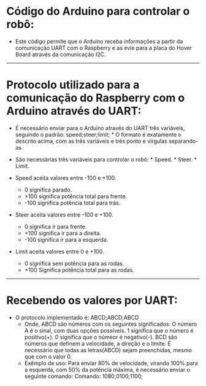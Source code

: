 # Código do Arduino para controlar o robô:
 
  * Este código permite que o Arduino receba informações a partir da comunicação UART com o Raspberry e as evie para a placa do Hover Board através da comunicação I2C.

---

# Protocolo utilizado para a comunicação do Raspberry com o Arduino através do UART:

 * É necessário enviar para o Arduino através do UART três variáveis, seguindo o padrão: speed;steer;limit;
       * O formato é exatamente o descrito acima, com as três variáveis e três ponto e vírgulas separando-as
 * São necessárias três variáveis para controlar o robô:
       * Speed.
       * Steer.
       * Limit.
     
  * Speed aceita valores entre -100 e +100.
     *    0 significa parado.
     *  +100 significa potência total para frente.
     *  -100 significa potência total para trás.
  
   * Steer aceita valores entre -100 e +100.
     *    0 significa ir para frente.
     *  +100 significa ir para a direita.
     *  -100 significa ir para a esquerda.
     
   * Limit aceita valores entre 0 e +100.
     *   0 significa sem potência para as rodas.
     * +100 Significa potência total para as rodas.
 
 ---
 
 # Recebendo os valores por UART:
  
  * O protocolo implementado é: ABCD;ABCD;ABCD
      * Onde, ABCD são números com os seguintes significados:
          O número A é o sinal, com duas opções possíveis. 1 significa que o número é positivo(+). 0 significa que o númeor é negativo(-). 
          BCD são números que definem a velocidade, a direção e o limite.
              É necessário que todas as letras(ABCD) sejam preenchidas, mesmo que com o valor 0.
       * Exêmplo de uso:
              Para enviar 80% de velocidade, virando 100% para a esquerda, com 50% da potência máxima, é necessário enviar o seguinte comando:
                  Comando: 1080;0100;1100;
